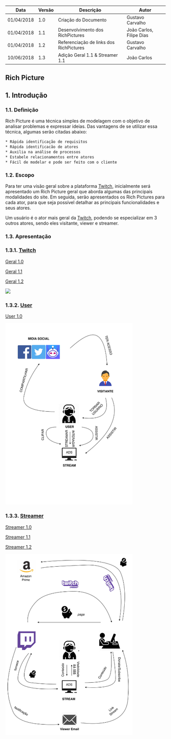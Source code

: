 |Data|Versão|Descrição|Autor|
|----|------|---------|-----|
|01/04/2018|1.0|Criação do Documento|Gustavo Carvalho|
|01/04/2018|1.1|Desenvolvimento dos RichPictures|João Carlos, Filipe Dias|
|01/04/2018|1.2|Referenciação de links dos RichPictures|Gustavo Carvalho|
|10/06/2018|1.3|Adição Geral 1.1 & Streamer 1.1|João Carlos|


## Rich Picture

## 1. Introdução

### 1.1. Definição

Rich Picture é uma técnica simples de modelagem com o objetivo de analisar problemas e expressar ideias. Das vantagens de se utilizar essa técnica, algumas serão citadas abaixo:

	* Rápida identificação de requisitos
	* Rápida identificacão de atores
	* Auxilia na análise de processos
	* Estabele relacionamentos entre atores
	* Fácil de modelar e pode ser feito com o cliente

### 1.2. Escopo

Para ter uma visão geral sobre a plataforma [Twitch](https://www.twitch.tv), inicialmente será apresentado um Rich Picture geral que aborda algumas das principais modalidades do site. Em seguida, serão apresentados os Rich Pictures para cada ator, para que seja possível detalhar as principais 
funcionalidades e seus atores.

Um usuário é o ator mais geral da [Twitch](https://www.twitch.tv), podendo se especializar em 3 outros atores, sendo eles visitante, viewer e streamer.

### 1.3. Apresentação


### 1.3.1. [Twitch](Twitch)

[Geral 1.0](./images/rich-picture/Twitch-1.0.jpeg)

[Geral 1.1](.//images/rich-picture/Twitch-1.1.png)

[Geral 1.2](.//images/rich-picture/Twitch-1.2.jpg)

<img src="./images/rich-picture/Twitch-1.3.png" width=400px>

### 1.3.2. [User](User)

[User 1.0](./images/rich-picture/User-1.0.jpg)

<img src="./images/rich-picture/User-1.1.jpg" width=400px>


### 1.3.3. [Streamer](Streamer)

[Streamer 1.0](./images/rich-picture/Streamer-1.0.jpeg)

[Streamer 1.1](./images/rich-picture/Streamer-1.1.jpeg)

[Streamer 1.2](./images/rich-picture/Streamer-1.2.jpeg)


<img src="./images/rich-picture/Streamer-1.3.jpg" width=400px>




